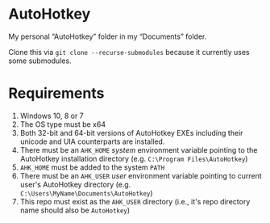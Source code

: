 # AutoHotkey

My personal “AutoHotkey” folder in my “Documents” folder.

Clone this via `git clone --recurse-submodules` because it currently uses some submodules.

# Requirements

1. Windows 10, 8 or 7
2. The OS type must be x64
3. Both 32-bit and 64-bit versions of AutoHotkey EXEs including their unicode and UIA counterparts are installed.
4. There must be an `AHK_HOME` *system* environment variable pointing to the AutoHotkey installation directory (e.g. `C:\Program Files\AutoHotkey`)
5. `AHK_HOME` must be added to the system `PATH`
6. There must be an `AHK_USER` *user* environment variable pointing to current user's AutoHotkey directory (e.g. `C:\Users\MyName\Documents\AutoHotkey`)
7. This repo must exist as the `AHK_USER` directory (i.e., it's repo directory name should also be `AutoHotkey`)
